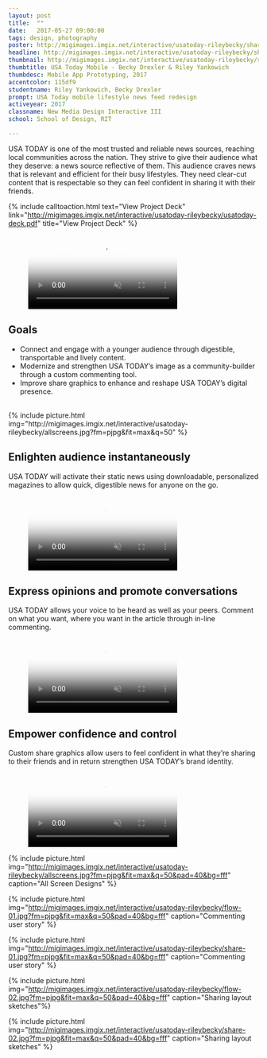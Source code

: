 ```yaml
---
layout: post
title:  ""
date:   2017-05-27 09:00:00
tags: design, photography
poster: http://migimages.imgix.net/interactive/usatoday-rileybecky/share-screens.jpg
headline: http://migimages.imgix.net/interactive/usatoday-rileybecky/share-screens.jpg?fm=pjpg&h=400&fit=crop&crop=fp&fp-y=.46&auto=format
thumbnail: http://migimages.imgix.net/interactive/usatoday-rileybecky/share-screens.jpg?fit=crop&fm=pjpg&q=85&chromasub=444
thumbtitle: USA Today Mobile - Becky Drexler & Riley Yankowich
thumbdesc: Mobile App Prototyping, 2017
accentcolor: 115df9
studentname: Riley Yankowich, Becky Drexler
prompt: USA Today mobile lifestyle news feed redesign
activeyear: 2017
classname: New Media Design Interactive III
school: School of Design, RIT

---
```


<section>
<p>USA TODAY is one of the most trusted and reliable news sources, reaching local communities across the nation. They strive to give their audience what they deserve: a news source reflective of them. This audience craves news that is relevant and efficient for their busy lifestyles. They need clear-cut content that is respectable so they can feel confident in sharing it with their friends. </p>

{% include calltoaction.html text="View Project Deck" link="http://migimages.imgix.net/interactive/usatoday-rileybecky/usatoday-deck.pdf" title="View Project Deck" %}



<figure class="fullsize">
<video preload="none" poster="{{ page.poster }}?fm=pjpg&w=1074&h=604&fit=crop&blend=dd{{ page.accentcolor }}&bm=normal&sat=-100&q=50" playsinline autoplay muted controls loop src="http://students.miguelcardona.com/media/usatoday/banner.mp4">
	<source src="http://students.miguelcardona.com/media/usatoday/banner.mp4" type="video/mp4">
</video>
</figure>

<h2>Goals</h2>
<ul>
	<li>Connect and engage with a younger audience through digestible, transportable and lively content.</li>
	<li>Modernize and strengthen USA TODAY’s image as a community-builder through a custom commenting tool.</li>
	<li>Improve share graphics to enhance and reshape USA TODAY’s digital presence.</li>
</ul>
<br>
{% include picture.html img="http://migimages.imgix.net/interactive/usatoday-rileybecky/allscreens.jpg?fm=pjpg&fit=max&q=50" %}

<h2>Enlighten audience instantaneously</h2>
<p>USA TODAY will activate their static news using downloadable, personalized magazines to allow quick, digestible news for anyone on the go.</p>

<figure class="vertical large">
<video preload="none" poster="{{ page.poster }}?fm=pjpg&w=360&h=640&fit=crop&blend=dd{{ page.accentcolor }}&bm=normal&sat=-100&q=50" 
playsinline autoplay muted controls loop src="http://students.miguelcardona.com/media/usatoday/magazine.mp4">
	<source src="http://students.miguelcardona.com/media/usatoday/magazine.mp4" type="video/mp4">
</video>
</figure>

<h2>Express opinions and promote conversations</h2>
<p>USA TODAY allows your voice to be heard as well as your peers. Comment on what you want, where you want in the article through in-line commenting.</p>
<figure class="vertical large">
<video preload="none" poster="{{ page.poster }}?fm=pjpg&w=360&h=640&fit=crop&blend=dd{{ page.accentcolor }}&bm=normal&sat=-100&q=50" 
playsinline autoplay muted controls loop src="http://students.miguelcardona.com/media/usatoday/commenting.mp4">
	<source src="http://students.miguelcardona.com/media/usatoday/commenting.mp4" type="video/mp4">
</video>
</figure>

<h2>Empower confidence and control</h2>
<p>Custom share graphics allow users to feel confident in what they’re sharing to their friends and in return strengthen USA TODAY’s brand identity.</p>
<figure class="vertical large">
<video preload="none" poster="{{ page.poster }}?fm=pjpg&w=360&h=640&fit=crop&blend=dd{{ page.accentcolor }}&bm=normal&sat=-100&q=50" 
playsinline autoplay muted controls loop src="http://students.miguelcardona.com/media/usatoday/share.mp4">
	<source src="http://students.miguelcardona.com/media/usatoday/share.mp4" type="video/mp4">
</video>
</figure>

{% include picture.html img="http://migimages.imgix.net/interactive/usatoday-rileybecky/allscreens.jpg?fm=pjpg&fit=max&q=50&pad=40&bg=fff" caption="All Screen Designs" %}

{% include picture.html img="http://migimages.imgix.net/interactive/usatoday-rileybecky/flow-01.jpg?fm=pjpg&fit=max&q=50&pad=40&bg=fff" caption="Commenting user story" %}

{% include picture.html img="http://migimages.imgix.net/interactive/usatoday-rileybecky/share-01.jpg?fm=pjpg&fit=max&q=50&pad=40&bg=fff" caption="Commenting user story" %}

{% include picture.html img="http://migimages.imgix.net/interactive/usatoday-rileybecky/flow-02.jpg?fm=pjpg&fit=max&q=50&pad=40&bg=fff" caption="Sharing layout sketches"%}

{% include picture.html img="http://migimages.imgix.net/interactive/usatoday-rileybecky/share-02.jpg?fm=pjpg&fit=max&q=50&pad=40&bg=fff" caption="Sharing layout sketches" %}











</section>